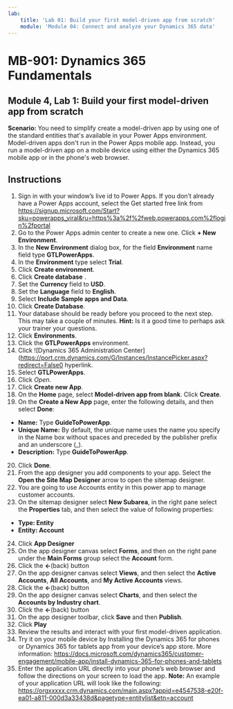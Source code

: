 ```yaml
---
lab:
    title: 'Lab 01: Build your first model-driven app from scratch'
    module: 'Module 04: Connect and analyze your Dynamics 365 data'
---
```


# MB-901: Dynamics 365 Fundamentals
## Module 4, Lab 1: Build your first model-driven app from scratch

**Scenario:** You need to simplify create a model-driven app by using one of the standard entities that's available in your Power Apps environment. Model-driven apps don't run in the Power Apps mobile app. Instead, you run a model-driven app on a mobile device using either the Dynamics 365 mobile app or in the phone's web browser.

## Instructions

1. Sign in with your window’s live id to Power Apps. If you don’t already have a Power Apps account, select the Get started free link from https://signup.microsoft.com/Start?sku=powerapps_viral&ru=https%3a%2f%2fweb.powerapps.com%2flogin%2fportal
2. Go to the Power Apps admin center to create a new one. Click **+ New Environment**.
3.	In the **New Environment** dialog box, for the field **Environment** name field type **GTLPowerApps**.
4.	In the **Environment** type select **Trial**.
5.	Click **Create environment**.
6.	Click **Create database** .
7.	Set the **Currency** field to **USD**.
8.	Set the **Language** field to **English**.
9.	Select **Include Sample apps and Data**.
10.	Click **Create Database**.
11.	Your database should be ready before you proceed to the next step. This may take a couple of minutes. **Hint:** Is it a good time to perhaps ask your trainer your questions.
12.	Click **Environments**.
13.	Click the **GTLPowerApps** environment.
14.	Click ![Dynamics 365 Administration Center](https://port.crm.dynamics.com/G/Instances/InstancePicker.aspx?redirect=False0 hyperlink.
15.	Select **GTLPowerApps**.
16.	Click **Open*.*
17.	Click **Create new App**.
18.	On the **Home** page, select **Model-driven app from blank**. Click **Create**.
19.	On the **Create a New App** page, enter the following details, and then select **Done**:
 - **Name:** Type **GuideToPowerApp**.
 - **Unique Name:** By default, the unique name uses the name you specify in the Name box without spaces and preceded by the publisher prefix and an underscore (_).
 - **Description:** Type **GuideToPowerApp**.
20.	Click **Done**.
21.	From the app designer you add components to your app. Select the **Open the Site Map Designer** arrow to open the sitemap designer.
22.	You are going to use Accounts entity in this power app to manage customer accounts.
23.	On the sitemap designer select **New Subarea**, in the right pane select the **Properties** tab, and then select the value of following properties:
 - **Type: Entity**
 - **Entity: Account**  
24.	Click **App Designer**
25.	On the app designer canvas select **Forms**, and then on the right pane under the **Main Forms** group select the **Account** form.
26.	Click the **<-**(back) button
27.	On the app designer canvas select **Views**, and then select the **Active Accounts**, **All Accounts**, and **My Active Accounts** views.
28.	Click the **<-**(back) button
29.	On the app designer canvas select **Charts**, and then select the **Accounts by Industry chart**.
30.	Click the **<-**(back) button
31.	On the app designer toolbar, click **Save** and then **Publish**.
32.	Click **Play**
34.	Review the results and interact with your first model-driven application.
35.	Try it on your mobile device by Installing the Dynamics 365 for phones or Dynamics 365 for tablets app from your device’s app store. More information: https://docs.microsoft.com/dynamics365/customer-engagement/mobile-app/install-dynamics-365-for-phones-and-tablets
36.	Enter the application URL directly into your phone’s web browser and follow the directions on your screen to load the app. 
  **Note:** An example of your application URL will look like the following: https://orgxxxxx.crm.dynamics.com/main.aspx?appid=e4547538-e20f-ea01-a811-000d3a33438d&pagetype=entitylist&etn=account
